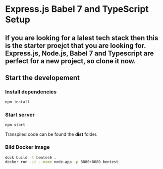# Express.js Babel 7 and TypeScript Setup

## If you are looking for a lalest tech stack then this is the starter proejct that you are looking for. Express.js, Node.js, Babel 7 and Typescript are perfect for a new project, so clone it now.

## Start the developement

### Install dependencies

``` bash
npm install
```

### Start server

```bash
npm start
```

Transpiled code can be found the **dist** folder.

### Bild Docker image

```bash
dock build -t bentes6 .
docker run -it --name node-app -p 8080:8080 bentest
```
